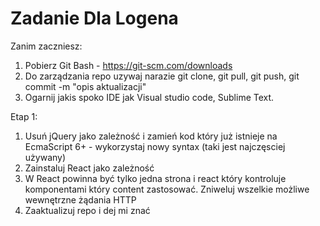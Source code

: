 # Zadanie Dla Logena

Zanim zaczniesz:
1) Pobierz Git Bash - https://git-scm.com/downloads
2) Do zarządzania repo uzywaj narazie git clone, git pull, git push, git commit -m "opis aktualizacji"
3) Ogarnij jakis spoko IDE jak Visual studio code, Sublime Text.

Etap 1:
1) Usuń jQuery jako zależność i zamień kod który już istnieje na EcmaScript 6+ - wykorzystaj nowy syntax (taki jest najczęsciej używany)
2) Zainstaluj React jako zależność
3) W React powinna być tylko jedna strona i react który kontroluje komponentami który content zastosować. Zniweluj wszelkie możliwe wewnętrzne żądania HTTP
4) Zaaktualizuj repo i dej mi znać
